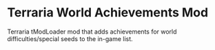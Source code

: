 # Terraria World Achievements Mod

Terraria tModLoader mod that adds achievements for world difficulties/special seeds to the in-game list.
